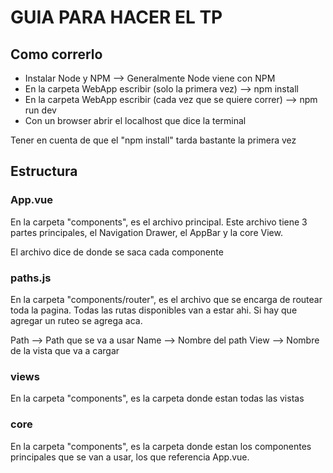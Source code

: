 # GUIA PARA HACER EL TP

## Como correrlo

- Instalar Node y NPM --> Generalmente Node viene con NPM
- En la carpeta WebApp escribir (solo la primera vez) --> npm install
- En la carpeta WebApp escribir (cada vez que se quiere correr) --> npm run dev
- Con un browser abrir el localhost que dice la terminal

Tener en cuenta de que el "npm install" tarda bastante la primera vez

## Estructura

### App.vue

En la carpeta "components", es el archivo principal. Este archivo tiene 3 partes principales, el Navigation Drawer, el AppBar y la core View.

El archivo dice de donde se saca cada componente

### paths.js

En la carpeta "components/router", es el archivo que se encarga de routear toda la pagina. Todas las rutas disponibles van a estar ahi. Si hay que agregar un ruteo se agrega aca.

Path --> Path que se va a usar
Name --> Nombre del path
View --> Nombre de la vista que va a cargar

### views

En la carpeta "components", es la carpeta donde estan todas las vistas

### core

En la carpeta "components", es la carpeta donde estan los componentes principales que se van a usar, los que referencia App.vue.
